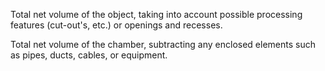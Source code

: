 Total net volume of the object, taking into account possible processing features (cut-out's, etc.) or openings and recesses.

Total net volume of the chamber, subtracting any enclosed elements such as pipes, ducts, cables, or equipment.
